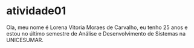 # atividade01
Ola, meu nome é Lorena Vitoria Moraes de Carvalho, eu tenho 25 anos e estou no último semestre de Análise e Desenvolvimento de Sistemas na UNICESUMAR.

